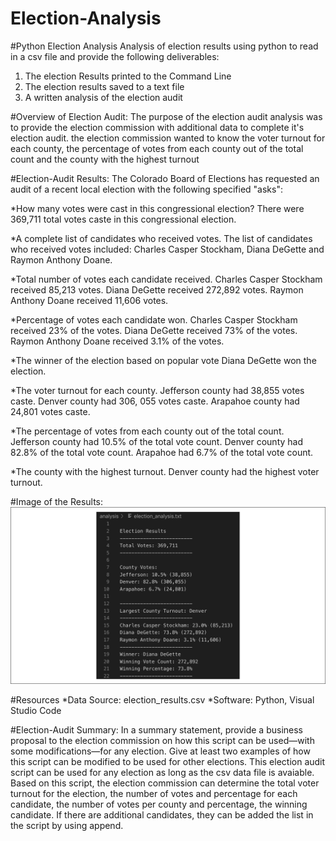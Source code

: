 # Election-Analysis
#Python Election Analysis
Analysis of election results using python to read in a csv file and provide the following deliverables:
1. The election Results printed to the Command Line
2. The election results saved to a text file
3. A written analysis of the election audit 

#Overview of Election Audit: 
The purpose of the election audit analysis was to provide the election commission with additional data to complete it's election audit. the election commission wanted to know the voter turnout for each county, the percentage of votes from each county out of the total count and the county with the highest turnout 

#Election-Audit Results: 
The Colorado Board of Elections has requested an audit of a recent local election with the following specified "asks":

*How many votes were cast in this congressional election?
There were 369,711 total votes caste in this congressional election.

*A complete list of candidates who received votes.
The list of candidates who received votes included: Charles Casper Stockham, Diana DeGette and Raymon Anthony Doane.

*Total number of votes each candidate received.
Charles Casper Stockham received 85,213 votes.
Diana DeGette received 272,892 votes.
Raymon Anthony Doane received 11,606 votes.

*Percentage of votes each candidate won.
Charles Casper Stockham received 23% of the votes.
Diana DeGette received 73% of the votes.
Raymon Anthony Doane received 3.1% of the votes.

*The winner of the election based on popular vote
Diana DeGette won the election.

*The voter turnout for each county.
Jefferson county had 38,855 votes caste.
Denver county had 306, 055 votes caste.
Arapahoe county had 24,801 votes caste.

*The percentage of votes from each county out of the total count.
Jefferson county had 10.5% of the total vote count.
Denver county had 82.8% of the total vote count.
Arapahoe had 6.7% of the total vote count. 

*The county with the highest turnout.
Denver county had the highest voter turnout. 

#Image of the Results:
![Expected Output](Images\data-Module-3-Challenge-election-results-2.png)


#Resources
*Data Source: election_results.csv
*Software: Python, Visual Studio Code 

#Election-Audit Summary: In a summary statement, provide a business proposal to the election commission on how this script can be used—with some modifications—for any election. Give at least two examples of how this script can be modified to be used for other elections.
This election audit script can be used for any election as long as the csv data file is avaiable. Based on this script, the election commission can determine the total voter turnout for the election, the number of votes and percentage for each candidate, the number of votes per county and percentage, the winning candidate. 
If there are additional candidates, they can be added the list in the script by using append. 